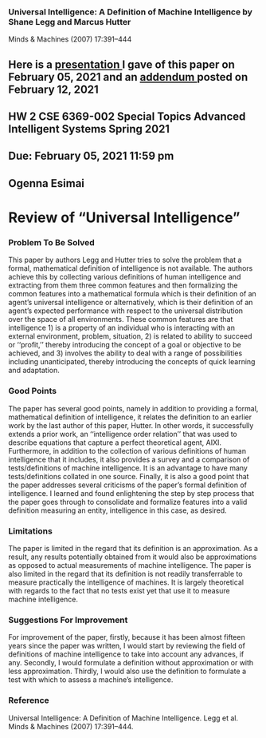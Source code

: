 ### Universal Intelligence: A Definition of Machine Intelligence by Shane Legg and Marcus Hutter
Minds & Machines (2007) 17:391–444

## Here is a [presentation ](https://github.com/ogennaesimai/ogenna.github.io/blob/main/02052021_CSE_6369_HLAI_Presentation_Universal_Intelligence_Ogenna_Esimai.pdf) I gave of this paper on February 05, 2021 and an [addendum ](https://github.com/ogennaesimai/ogenna.github.io/blob/main/02122021_CSE_6369_HLAI_Addendum_Presentation_Universal_Intelligence_Ogenna_Esimai.pdf) posted on February 12, 2021

## HW 2	CSE 6369-002 Special Topics Advanced Intelligent Systems Spring 2021  
## Due: February 05, 2021 11:59 pm
## Ogenna Esimai 

# Review of “Universal Intelligence”
### Problem To Be Solved
This paper by authors Legg and Hutter tries to solve the problem that a formal, mathematical definition of intelligence is not available. The authors achieve this by collecting various definitions of human intelligence and extracting from them three common features and then formalizing the common features into a mathematical formula which is their definition of an agent’s universal intelligence or alternatively, which is their definition of an agent’s expected performance with respect to the universal distribution over the space of all environments. These common features are that intelligence 1) is a property of an individual who is interacting with an external environment, problem, situation, 2) is related to ability to succeed or ‘‘profit,’’ thereby introducing the concept of a goal or objective to be achieved, and 3) involves the ability to deal with a range of possibilities including unanticipated, thereby introducing the concepts of quick learning and adaptation.
### Good Points
The paper has several good points, namely in addition to providing a formal, mathematical definition of intelligence, it relates the definition to an earlier work by the last author of this paper, Hutter. In other words, it successfully extends a prior work, an ‘‘intelligence order relation’’ that was used to describe equations that capture a perfect theoretical agent, AIXI. Furthermore, in addition to the collection of various definitions of human intelligence that it includes, it also provides a survey and a comparison of tests/definitions of machine intelligence. It is an advantage to have many  tests/definitions collated in one source. Finally, it is also a good point that the paper addresses several criticisms of the paper’s formal definition of intelligence. I learned and found enlightening the step by step process that the paper goes through to consolidate and formalize features into a valid definition measuring an entity, intelligence in this case, as desired. 
### Limitations
The paper is limited in the regard that its definition is an approximation. As a result, any results potentially obtained from it would also be approximations as opposed to actual measurements of machine intelligence. The paper is also limited in the regard that its definition is not readily transferrable to measure practically the intelligence of machines. It is largely theoretical with regards to the fact that no tests exist yet that use it to measure machine intelligence.
### Suggestions For Improvement
For improvement of the paper, firstly, because it has been almost fifteen years since the paper was written, I would start by reviewing the field of definitions of machine intelligence to take into account any advances, if any. Secondly, I would formulate a definition without approximation or with less approximation. Thirdly, I would also use the definition to formulate a test with which to assess a machine’s intelligence. 
### Reference
Universal Intelligence: A Definition of Machine Intelligence. Legg et al. Minds & Machines (2007) 17:391–444.
